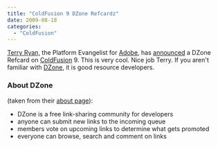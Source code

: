 ```yaml
---
title: "ColdFusion 9 DZone Refcardz"
date: 2009-08-18
categories: 
  - "ColdFusion"
---
```


[Terry Ryan,](http://www.terrenceryan.com/) the Platform Evangelist for [Adobe](http://www.adobe.com/), has [announced](http://www.terrenceryan.com/blog/index.cfm/2009/8/17/DZone-Refcard-on-ColdFusion) a DZone Refcard on [ColdFusion](http://www.adobe.com/products/coldfusion) 9. This is very cool. Nice job Terry. If you aren't familiar with [DZone](http://www.dzone.com), it is good resource developers.

### About DZone

(taken from their [about page](http://www.dzone.com/links/about.jsp)):

- DZone is a free link-sharing community for developers
- anyone can submit new links to the incoming queue
- members vote on upcoming links to determine what gets promoted
- everyone can browse, search and comment on links
